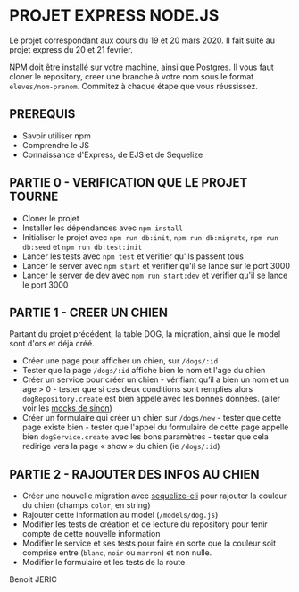 # PROJET EXPRESS NODE.JS

Le projet correspondant aux cours du 19 et 20 mars 2020. 
Il fait suite au projet express du 20 et 21 fevrier.

NPM doit être installé sur votre machine, ainsi que Postgres.
Il vous faut cloner le repository, creer une branche à votre nom sous le format `eleves/nom-prenom`.
Commitez à chaque étape que vous réussissez.

## PREREQUIS 
- Savoir utiliser npm
- Comprendre le JS
- Connaissance d'Express, de EJS et de Sequelize 

## PARTIE 0 - VERIFICATION QUE LE PROJET TOURNE
- Cloner le projet
- Installer les dépendances avec `npm install`
- Initialiser le projet avec `npm run db:init`, `npm run db:migrate`, `npm run db:seed` et `npm run db:test:init`
- Lancer les tests avec `npm test` et verifier qu'ils passent tous
- Lancer le server avec `npm start` et verifier qu'il se lance sur le port 3000
- Lancer le server de dev avec `npm run start:dev` et verifier qu'il se lance le port 3000

## PARTIE 1 - CREER UN CHIEN
Partant du projet précédent, la table DOG, la migration, ainsi que le model sont d'ors et déjà créé.

- Créer une page pour afficher un chien, sur `/dogs/:id` 
- Tester que la page `/dogs/:id` affiche bien le nom et l'age du chien  
- Créer un service pour créer un chien
        - vérifiant qu’il a bien un nom et un age > 0
        - tester que si ces deux conditions sont remplies alors `dogRepository.create` est bien appelé avec les bonnes données. 
        (aller voir les [mocks de sinon](https://sinonjs.org/releases/v9.0.1/mocks/))
- Créer un formulaire qui créer un chien sur `/dogs/new`
        - tester que cette page existe bien
        - tester que l'appel du formulaire de cette page appelle bien `dogService.create` avec les bons paramètres
        - tester que cela redirige vers la page « show » du chien (ie `/dogs/:id`)
        
## PARTIE 2 - RAJOUTER DES INFOS AU CHIEN
- Créer une nouvelle migration avec [sequelize-cli](https://github.com/sequelize/cli#usage) pour rajouter la couleur du chien (champs `color`, en string)
- Rajouter cette information au model (`/models/dog.js`)
- Modifier les tests de création et de lecture du repository pour tenir compte de cette nouvelle information 
- Modifier le service et ses tests pour faire en sorte que la couleur soit comprise entre (`blanc`, `noir` ou `marron`) et non nulle. 
- Modifier le formulaire et les tests de la route 


Benoit JERIC